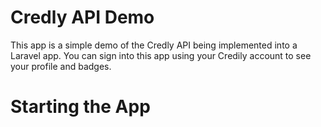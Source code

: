 # Credly API Demo

This app is a simple demo of the Credly API being implemented into a Laravel app. You can sign into this app using your Credily account to see your profile and badges.

# Starting the App



